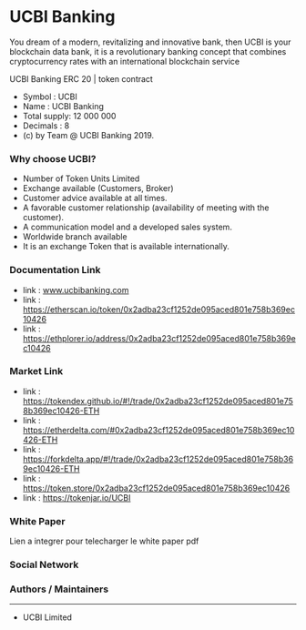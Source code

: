 # UCBI Banking

You dream of a modern, revitalizing and innovative bank, then UCBI is your blockchain data bank, it is a revolutionary banking concept that combines cryptocurrency rates with an international blockchain service

UCBI Banking ERC 20 | token contract

- Symbol      : UCBI
- Name        : UCBI Banking
- Total supply: 12 000 000
- Decimals    : 8
- (c) by Team @ UCBI Banking 2019.


### Why choose UCBI?


- Number of Token Units Limited
- Exchange available (Customers, Broker)
- Customer advice available at all times.
- A favorable customer relationship (availability of meeting with the customer).
- A communication model and a developed sales system.
- Worldwide branch available
- It is an exchange Token that is available internationally.



### Documentation Link


- link : www.ucbibanking.com
- link : https://etherscan.io/token/0x2adba23cf1252de095aced801e758b369ec10426
- link : https://ethplorer.io/address/0x2adba23cf1252de095aced801e758b369ec10426


### Market Link

- link : https://tokendex.github.io/#!/trade/0x2adba23cf1252de095aced801e758b369ec10426-ETH
- link : https://etherdelta.com/#0x2adba23cf1252de095aced801e758b369ec10426-ETH
- link : https://forkdelta.app/#!/trade/0x2adba23cf1252de095aced801e758b369ec10426-ETH
- link : https://token.store/0x2adba23cf1252de095aced801e758b369ec10426
- link : https://tokenjar.io/UCBI


### White Paper

Lien a integrer pour telecharger le white paper pdf



### Social Network



### Authors / Maintainers
---

- UCBI Limited
